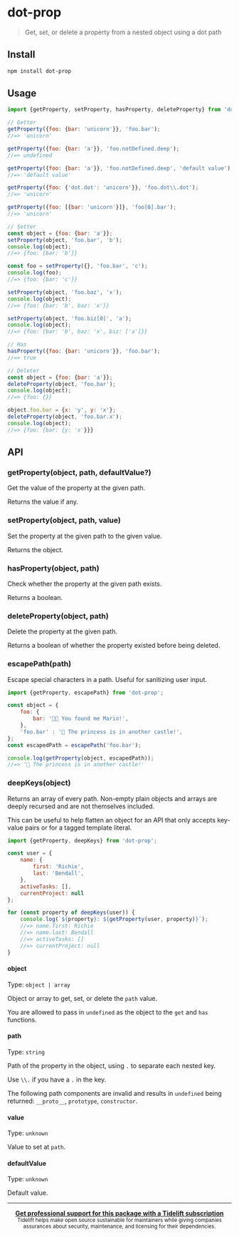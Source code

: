 # dot-prop

> Get, set, or delete a property from a nested object using a dot path

## Install

```sh
npm install dot-prop
```

## Usage

```js
import {getProperty, setProperty, hasProperty, deleteProperty} from 'dot-prop';

// Getter
getProperty({foo: {bar: 'unicorn'}}, 'foo.bar');
//=> 'unicorn'

getProperty({foo: {bar: 'a'}}, 'foo.notDefined.deep');
//=> undefined

getProperty({foo: {bar: 'a'}}, 'foo.notDefined.deep', 'default value');
//=> 'default value'

getProperty({foo: {'dot.dot': 'unicorn'}}, 'foo.dot\\.dot');
//=> 'unicorn'

getProperty({foo: [{bar: 'unicorn'}]}, 'foo[0].bar');
//=> 'unicorn'

// Setter
const object = {foo: {bar: 'a'}};
setProperty(object, 'foo.bar', 'b');
console.log(object);
//=> {foo: {bar: 'b'}}

const foo = setProperty({}, 'foo.bar', 'c');
console.log(foo);
//=> {foo: {bar: 'c'}}

setProperty(object, 'foo.baz', 'x');
console.log(object);
//=> {foo: {bar: 'b', baz: 'x'}}

setProperty(object, 'foo.biz[0]', 'a');
console.log(object);
//=> {foo: {bar: 'b', baz: 'x', biz: ['a']}}

// Has
hasProperty({foo: {bar: 'unicorn'}}, 'foo.bar');
//=> true

// Deleter
const object = {foo: {bar: 'a'}};
deleteProperty(object, 'foo.bar');
console.log(object);
//=> {foo: {}}

object.foo.bar = {x: 'y', y: 'x'};
deleteProperty(object, 'foo.bar.x');
console.log(object);
//=> {foo: {bar: {y: 'x'}}}
```

## API

### getProperty(object, path, defaultValue?)

Get the value of the property at the given path.

Returns the value if any.

### setProperty(object, path, value)

Set the property at the given path to the given value.

Returns the object.

### hasProperty(object, path)

Check whether the property at the given path exists.

Returns a boolean.

### deleteProperty(object, path)

Delete the property at the given path.

Returns a boolean of whether the property existed before being deleted.

### escapePath(path)

Escape special characters in a path. Useful for sanitizing user input.

```js
import {getProperty, escapePath} from 'dot-prop';

const object = {
	foo: {
		bar: '👸🏻 You found me Mario!',
	},
	'foo.bar' : '🍄 The princess is in another castle!',
};
const escapedPath = escapePath('foo.bar');

console.log(getProperty(object, escapedPath));
//=> '🍄 The princess is in another castle!'
```

### deepKeys(object)

Returns an array of every path. Non-empty plain objects and arrays are deeply recursed and are not themselves included.

This can be useful to help flatten an object for an API that only accepts key-value pairs or for a tagged template literal.

```js
import {getProperty, deepKeys} from 'dot-prop';

const user = {
	name: {
		first: 'Richie',
		last: 'Bendall',
	},
	activeTasks: [],
	currentProject: null
};

for (const property of deepKeys(user)) {
	console.log(`${property}: ${getProperty(user, property)}`);
	//=> name.first: Richie
	//=> name.last: Bendall
	//=> activeTasks: []
	//=> currentProject: null
}
```

#### object

Type: `object | array`

Object or array to get, set, or delete the `path` value.

You are allowed to pass in `undefined` as the object to the `get` and `has` functions.

#### path

Type: `string`

Path of the property in the object, using `.` to separate each nested key.

Use `\\.` if you have a `.` in the key.

The following path components are invalid and results in `undefined` being returned: `__proto__`, `prototype`, `constructor`.

#### value

Type: `unknown`

Value to set at `path`.

#### defaultValue

Type: `unknown`

Default value.

---

<div align="center">
	<b>
		<a href="https://tidelift.com/subscription/pkg/npm-dot-prop?utm_source=npm-dot-prop&utm_medium=referral&utm_campaign=readme">Get professional support for this package with a Tidelift subscription</a>
	</b>
	<br>
	<sub>
		Tidelift helps make open source sustainable for maintainers while giving companies<br>assurances about security, maintenance, and licensing for their dependencies.
	</sub>
</div>
